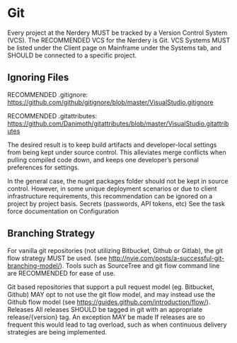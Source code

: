 Git
===========================================

Every project at the Nerdery MUST be tracked by a Version Control System (VCS). The RECOMMENDED VCS for the Nerdery is Git. VCS Systems MUST be listed under the Client page on Mainframe under the Systems tab, and SHOULD be connected to a specific project.

Ignoring Files
-------------------------------------------
RECOMMENDED .gitignore:
https://github.com/github/gitignore/blob/master/VisualStudio.gitignore

RECOMMENDED .gitattributes:
https://github.com/Danimoth/gitattributes/blob/master/VisualStudio.gitattributes

The desired result is to keep build artifacts and developer-local settings from being kept under source control. This alleviates merge conflicts when pulling compiled code down, and keeps one developer’s personal preferences for settings. 

In the general case, the nuget packages folder should not be kept in source control. However, in some unique deployment scenarios or due to client infrastructure requirements, this recommendation can be ignored on a project by project basis.
Secrets (passwords, API tokens, etc)
See the task force documentation on Configuration

Branching Strategy
-------------------------------------------
For vanilla git repositories (not utilizing Bitbucket, Github or Gitlab), the git flow strategy MUST be used. (see http://nvie.com/posts/a-successful-git-branching-model/). Tools such as SourceTree and git flow command line are RECOMMENDED for ease of use. 

Git based repositories that support a pull request model (eg. Bitbucket, Github) MAY opt to not use the git flow model, and may instead use the Github flow model (see https://guides.github.com/introduction/flow/).
Releases
All releases SHOULD be tagged in git with an appropriate release/{version} tag. An exception MAY be made If releases are so frequent this would lead to tag overload, such as when continuous delivery strategies are being implemented.
